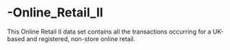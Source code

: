 # -Online_Retail_II
This Online Retail II data set contains all the transactions occurring for a UK-based and registered, non-store online retail.
